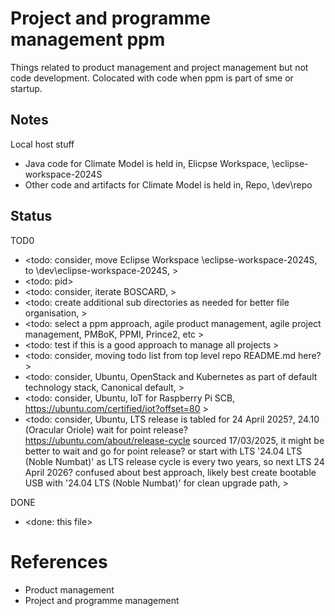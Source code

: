 # Project and programme management ppm

Things related to product management and project management but not code development. Colocated with code when ppm is part of sme or startup.

## Notes

Local host stuff
* Java code for Climate Model is held in, Elicpse Workspace, \eclipse-workspace-2024S
* Other code and artifacts for Climate Model is held in, Repo, \dev\repo

## Status

TOD0
* <todo: consider, move Eclipse Workspace \eclipse-workspace-2024S, to \dev\eclipse-workspace-2024S, >
* <todo: pid>
* <todo: consider, iterate BOSCARD, >
* <todo: create additional sub directories as needed for better file organisation, >
* <todo: select a ppm approach, agile product management, agile project management, PMBoK, PPMI, Prince2, etc >
* <todo: test if this is a good approach to manage all projects >
* <todo: consider, moving todo list from top level repo README.md here? >
* <todo: consider, Ubuntu, OpenStack and Kubernetes as part of default technology stack, Canonical default, >
* <todo: consider, Ubuntu, IoT for Raspberry Pi SCB, https://ubuntu.com/certified/iot?offset=80 >
* <todo: consider, Ubuntu, LTS release is tabled for 24 April 2025?, 24.10 (Oracular Oriole) wait for point release? https://ubuntu.com/about/release-cycle sourced 17/03/2025, it might be better to wait and go for point release? or start with LTS '24.04 LTS (Noble Numbat)' as LTS release cycle is every two years, so next LTS 24 April 2026? confused about best approach, likely best create bootable USB with '24.04 LTS (Noble Numbat)' for clean upgrade path, >

DONE
* <done: this file>

# References

* Product management
* Project and programme management